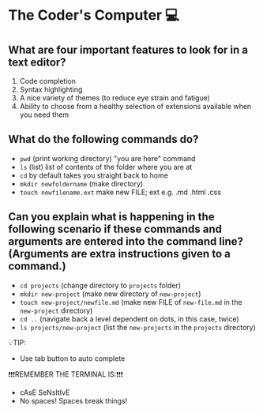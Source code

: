 # The Coder's Computer 💻

## What are four important features to look for in a text editor?
1. Code completion
1. Syntax highlighting
1. A nice variety of themes (to reduce eye strain and fatigue)
1. Ability to choose from a healthy selection of extensions available when you need them

## What do the following commands do?
- ``pwd`` (print working directory) "you are here" command
- ``ls`` (list) list of contents of the folder where you are at
- ``cd`` by default takes you straight back to home
- ``mkdir newfoldername`` (make directory)
- ``touch newfilename.ext`` make new FILE; ext e.g. .md .html .css

## Can you explain what is happening in the following scenario if these commands and arguments are entered into the command line? (Arguments are extra instructions given to a command.)
- ``cd projects`` (change directory to ``projects`` folder)
- ``mkdir new-project`` (make new directory of ``new-project``)
- ``touch new-project/newfile.md`` (make new FILE of ``new-file.md`` in the ``new-project`` directory)
- ``cd ..`` (navigate back a level dependent on dots, in this case, twice)
- ``ls projects/new-project`` (list the ``new-projects`` in the ``projects`` directory)

💡TIP:
- Use tab button to auto complete

❗❗❗REMEMBER THE TERMINAL IS:❗❗❗
- cAsE SeNsItIvE
- No spaces! Spaces break things!
